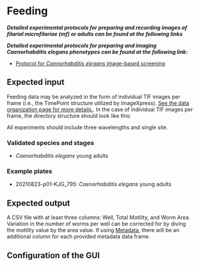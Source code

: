 # Feeding

***Detailed experimental protocols for preparing and recording images of filarial microfilariae (mf) or adults can be found at the following links***

***Detailed experimental protocols for preparing and imaging Caenorhabditis elegans phenotypes can be found at the following link:***

- [Protocol for *Caenorhabditis elegans* image-based screening](https://protocolexchange.researchsquare.com/article/pex-2018/v1)

## Expected input

Feeding data may be analyzed in the form of individual TIF images per frame (i.e., the TimePoint structure utilized by ImageXpress). [See the data organization page for more details.](../data_organization.md). In the case of individual TIF images per frame, the directory structure should look like this:

All experiments should include three wavelengths and single site.

### Validated species and stages

- *Caenorhabditis elegans* young adults

### Example plates

- 20210823-p01-KJG_795: *Caenorhabditis elegans* young adults

## Expected output

A CSV file with at least three columns: Well, Total Motility, and Worm Area. Variation in the number of worms per well can be corrected for by diving the motility value by the area value. If using [Metadata](), there will be an additional column for each provided metadata data frame.

## Configuration of the GUI